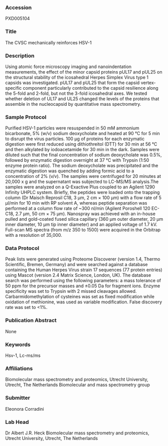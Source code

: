 ### Accession
PXD005104

### Title
The CVSC mechanically reinforces HSV-1

### Description
Using atomic force microscopy imaging and nanoindentation measurements, the effect of the minor capsid proteins pUL17 and pUL25 on the structural stability of the icosahedral Herpes Simplex Virus type 1 capsids was investigated. pUL17 and pUL25 that form the capsid vertex-specific component particularly contributed to the capsid resilience along the 5-fold and 2-fold, but not the 3-fold icosahedral axes. We tested whether deletion of UL17 and UL25 changed the levels of the proteins that assemble in the nucleocapsid by quantitative mass spectrometry.

### Sample Protocol
Purified HSV-1 particles were resuspended in 50 mM ammonium bicarbonate, 5% (w/v) sodium deoxycholate and heated at 90 °C for 5 min to disrupt the virus particles. 100 μg of proteins for each enzymatic digestion were first reduced using dithiothreitol (DTT) for 30 min at 56 °C and then alkylated by iodoacetamide for 30 min in the dark. Samples were diluted such that the final concentration of sodium deoxycholate was 0.5%, followed by enzymatic digestion overnight at 37 °C with Trypsin (1:50 enzyme protein ratio). The sodium deoxycholate was precipitated and the enzymatic digestion was quenched by adding formic acid to a concentration of 2% (v/v). The samples were centrifuged for 20 minutes at 20,000 x g and the supernatant was subjected to LC-MS/MS analysis.The samples were analyzed on a Q-Exactive Plus coupled to an Agilent 1290 Infinity UHPLC system. Briefly, the peptides were loaded onto the trapping column (Dr Maisch Reprosil C18, 3 μm, 2 cm × 100 μm) with a flow rate of 5 μl/min for 10 min with RP solvent A, whereas peptide separation was performed at a column flow rate of ~300 nl/min (Agilent Poroshell 120 EC-C18, 2.7 μm, 50 cm × 75 μm). Nanospray was achieved with an in-house pulled and gold-coated fused silica capillary (360 µm outer diameter, 20 µm inner diameter, 10 µm tip inner diameter) and an applied voltage of 1.7 kV. Full-scan MS spectra (from m/z 350 to 1500) were acquired in the Orbitrap with a resolution of 35,000.

### Data Protocol
Peak lists were generated using Proteome Discoverer (version 1.4, Thermo Scientific, Bremen, Germany) and were searched against a database containing the Human Herpes Virus strain 17 sequences (77 protein entries) using Mascot (version 2.4 Matrix Science, London, UK). The database search was performed using the following parameters: a mass tolerance of 50 ppm for the precursor masses and ±0.05 Da for fragment ions. Enzyme specificity was set to Trypsin with 2 missed cleavages allowed. Carbarmidomethylation of cysteines was set as fixed modification while oxidation of methionine, was used as variable modification. False discovery rate was set to <1%.

### Publication Abstract
None

### Keywords
Hsv-1, Lc-ms/ms

### Affiliations
Biomolecular mass spectrometry and proteomics, Utrecht University, Utrecht, The Netherlands
Biomolecular and mass spectrometry group

### Submitter
Eleonora Corradini

### Lab Head
Dr Albert J.R. Heck
Biomolecular mass spectrometry and proteomics, Utrecht University, Utrecht, The Netherlands


